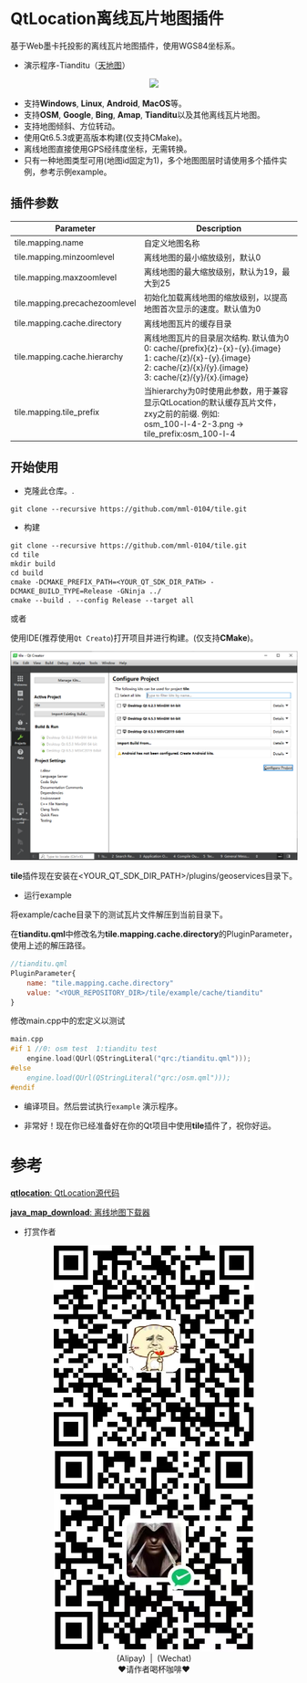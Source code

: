 # QtLocation离线瓦片地图插件

基于Web墨卡托投影的离线瓦片地图插件，使用WGS84坐标系。

+ 演示程序-Tianditu（[天地图](https://www.tianditu.gov.cn/)）
<div align=center>
  <img src="example/preview/tianditu.gif">
</div>

+ 支持**Windows**, **Linux**, **Android**, **MacOS**等。
+ 支持**OSM**, **Google**, **Bing**, **Amap**, **Tianditu**以及其他离线瓦片地图。
+ 支持地图倾斜、方位转动。
+ 使用Qt6.5.3或更高版本构建(仅支持CMake)。
+ 离线地图直接使用GPS经纬度坐标，无需转换。
+ 只有一种地图类型可用(地图id固定为1)，多个地图图层时请使用多个插件实例，参考示例example。

## 插件参数
| Parameter | Description |
|-------|-------|
| tile.mapping.name | 自定义地图名称 |
| tile.mapping.minzoomlevel | 离线地图的最小缩放级别，默认0 |
| tile.mapping.maxzoomlevel | 离线地图的最大缩放级别，默认为19，最大到25 |
| tile.mapping.precachezoomlevel | 初始化加载离线地图的缩放级别，以提高地图首次显示的速度。默认值为0 |
| tile.mapping.cache.directory | 离线地图瓦片的缓存目录 |
| tile.mapping.cache.hierarchy | 离线地图瓦片的目录层次结构. 默认值为0 <br> 0: cache/{prefix}{z}-{x}-{y}.{image} <br> 1: cache/{z}/{x}-{y}.{image} <br> 2: cache/{z}/{x}/{y}.{image} <br> 3: cache/{z}/{y}/{x}.{image} |
| tile.mapping.tile_prefix | 当hierarchy为0时使用此参数，用于兼容显示QtLocation的默认缓存瓦片文件，zxy之前的前缀. 例如:<br>osm_100-l-4-2-3.png -> tile_prefix:osm_100-l-4 |

## 开始使用

+ 克隆此仓库。.

```SHELL
git clone --recursive https://github.com/mml-0104/tile.git
```

+ 构建

```
git clone --recursive https://github.com/mml-0104/tile.git
cd tile
mkdir build
cd build
cmake -DCMAKE_PREFIX_PATH=<YOUR_QT_SDK_DIR_PATH> -DCMAKE_BUILD_TYPE=Release -GNinja ../
cmake --build . --config Release --target all
```

或者

使用IDE(推荐使用``Qt Creato``)打开项目并进行构建。(仅支持**CMake**)。


<div align=center>
  <img src="example/preview/qt_creator_project.png">
</div>

**tile**插件现在安装在<YOUR_QT_SDK_DIR_PATH>/plugins/geoservices目录下。


+ 运行example

将example/cache目录下的测试瓦片文件解压到当前目录下。

在**tianditu.qml**中修改名为**tile.mapping.cache.directory**的PluginParameter，使用上述的解压路径。

```qml
//tianditu.qml
PluginParameter{
	name: "tile.mapping.cache.directory"
	value: "<YOUR_REPOSITORY_DIR>/tile/example/cache/tianditu"
}
```

修改main.cpp中的宏定义以测试
```c++
main.cpp
#if 1 //0: osm test  1:tianditu test
    engine.load(QUrl(QStringLiteral("qrc:/tianditu.qml")));
#else
    engine.load(QUrl(QStringLiteral("qrc:/osm.qml")));
#endif
```

+ 编译项目。然后尝试执行`example` 演示程序。

+ 非常好！现在你已经准备好在你的Qt项目中使用**tile**插件了，祝你好运。 

# 参考
[**qtlocation**: QtLocation源代码](https://github.com/qt/qtlocation)

[**java_map_download**: 离线地图下载器](https://gitcode.com/kurimuson/java_map_download/overview)

+ 打赏作者
<div align=center>
  <img src="example/donate/Alipay.png">
  <img src="example/donate/Wechat.png">
</div>
<div align=center>
(Alipay)&nbsp;&nbsp;|&nbsp;&nbsp;(Wechat)</br>
♥请作者喝杯咖啡♥
</div>
